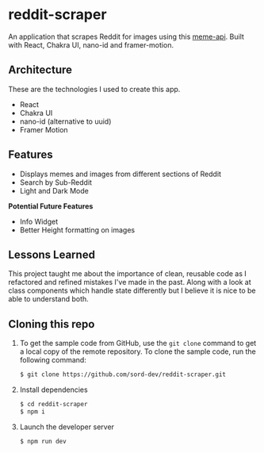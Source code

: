 # reddit-scraper
An application that scrapes Reddit for images using this [meme-api](https://github.com/D3vd/Meme_Api). Built with React, Chakra UI, nano-id and framer-motion. 


## Architecture
These are the technologies I used to create this app.

 - React
 - Chakra UI
 - nano-id (alternative to uuid)
 - Framer Motion

## Features

 - Displays memes and images from different sections of Reddit
 - Search by Sub-Reddit
 - Light and Dark Mode

**Potential Future Features**

 - Info Widget
 - Better Height formatting on images

## Lessons Learned

This project taught me about the importance of clean, reusable code as I refactored and refined mistakes I've made in the past. Along with a look at class components which handle state differently but I believe it is nice to be able to understand both.


## Cloning this repo

1.  To get the sample code from GitHub, use the  `git clone`  command to get a local copy of the remote repository. To clone the sample code, run the following command:
    
    ```bash
    $ git clone https://github.com/sord-dev/reddit-scraper.git
    ```

    
2.  Install dependencies
    ``` bash 
    $ cd reddit-scraper
    $ npm i
	```

3.  Launch the developer server
    ``` bash 
    $ npm run dev
